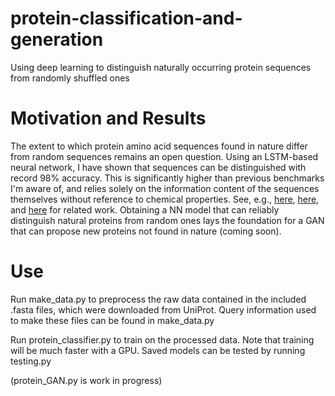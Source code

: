 # protein-classification-and-generation
Using deep learning to distinguish naturally occurring protein sequences from randomly shuffled ones

# Motivation and Results
The extent to which protein amino acid sequences found in nature differ from random sequences remains an open question. Using an LSTM-based neural network, I have shown that sequences can be distinguished with record 98% accuracy. This is significantly higher than previous benchmarks I'm aware of, and relies solely on the information content of the sequences themselves without reference to chemical properties. See, e.g., [here](https://www.sciencedirect.com/science/article/abs/pii/S0022519315005731), [here](https://www.biorxiv.org/content/10.1101/687558v2.abstract), and [here](https://www.ncbi.nlm.nih.gov/pmc/articles/PMC3353917/) for related work. Obtaining a NN model that can reliably distinguish natural proteins from random ones lays the foundation for a GAN that can propose new proteins not found in nature (coming soon).

# Use
Run make_data.py to preprocess the raw data contained in the included .fasta files, which were downloaded from UniProt. Query information used to make these files can be found in make_data.py

Run protein_classifier.py to train on the processed data. Note that training will be much faster with a GPU. Saved models can be tested by running testing.py

(protein_GAN.py is work in progress)
